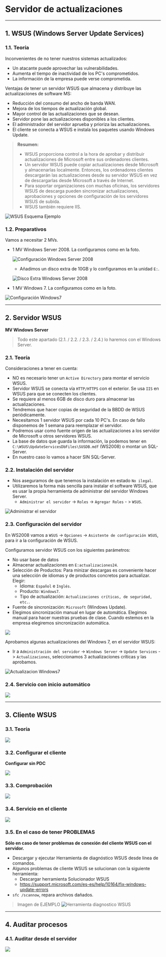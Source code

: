 
# Servidor de actualizaciones

---

## 1. WSUS (Windows Server Update Services)

### 1.1. Teoría

Inconvenientes de no tener nuestros sistemas actualizados:
* Un atacante puede aprovechar las vulnerabilidades.
* Aumenta el tiempo de inactividad de los PC's comprometidos.
* La información de la empresa puede verse comprometida.

Ventajas de tener un servidor WSUS que almacena y distribuye las actualizaciones de software MS:
* Reducción del consumo del ancho de banda WAN.
* Mejora de los tiempos de actualización global.
* Mayor control de las actualizaciones que se desean.
* Servidor pone las actualizaciones disponibles a los clientes.
* El administrador del servidor aprueba y prioriza las actualizaciones.
* El cliente se conecta a WSUS e instala los paquetes usando Windows Update.

> **Resumen:**
>
> * WSUS proporciona control a la hora de aprobar y distribuir actualizaciones de Microsoft entre sus ordenadores clientes.
> * Un servidor WSUS puede copiar actualizaciones desde Microsoft y almacenarlas localmente. Entonces, los ordenadores clientes descargarán las actualizaciones desde su servidor WSUS en vez de descargarlas desde Microsoft a través de Internet.
> * Para soportar organizaciones con muchas oficinas, los servidores WSUS de descarga pueden sincronizar actualizaciones, aprobaciones y opciones de configuración de los servidores WSUS de subida.
> * WSUS también requiere IIS.

![WSUS Esquema Ejemplo](./images/wsus-croquis.png)

### 1.2. Preparativos

Vamos a necesitar 2 MVs.
* 1 MV Windows Server 2008. La configuramos como en la foto.

  ![Configuración Windows Server 2008](./images/conf-server.png)

  * Añadimos un disco extra de 10GB y lo configuramos en la unidad `E:`.

  ![Disco Extra Windows Server 2008](./images/disco-server.png)

* 1 MV Windows 7. La configuramos como en la foto.

![Configuración Windows7](./images/windows.png)

---

## 2. Servidor WSUS

**MV Windows Server**
> Todo este apartado (2.1. / 2.2. / 2.3. / 2.4.) lo haremos con el Windows Server.

### 2.1. Teoría

Consideraciones a tener en cuenta:
* NO es necesario tener un `Active Directory` para montar el servicio WSUS.
* Servidor WSUS se conecta vía `HTTP/HTTPS` con el exterior. Se usa `IIS` en WSUS para que se conecten los clientes.
* Se requiere al menos 6GB de disco duro para almacenar las actualizaciones.
* Tendremos que hacer copias de seguridad de la BBDD de WSUS periódicamente.
* Necesitamos 1 servidor WSUS por cada 10 PC's. En caso de fallo disponemos de 1 semana para reemplazar el servidor.
* Podremos usar como fuente origen de las actualizaciones a los servidor de Microsoft u otros servidores WSUS.
* La base de datos que guarda la información, la podemos tener en `C:\WSUS\UpdateServicesDbFiles\SUSDB.mdf` (WS2008) o montar un SQL-Server.
* En nuestro caso lo vamos a hacer SIN SQL-Server.

### 2.2. Instalación del servidor

* Nos aseguramos de que tenemos la instalación en estado `No ilegal`.
* Utilizaremos la forma más sencilla para instalar el software WSUS, que es usar la propia herramienta de administrar del servidor Windows Server.
  * `Administrar el servidor` -> `Roles` -> `Agregar Roles` - > `WSUS`.

![Administrar el servidor](./images/server-wsus.png)

### 2.3. Configuración del servidor

En WS2008 vamos a `WSUS` -> `Opciones` -> `Asistente de configuración WSUS`, para ir a la configuración de WSUS.

Configuramos servidor WSUS con los siguientes parámetros:
* No usar base de datos
* Almacenar actualizaciones en `E:actualizaciones24`.
* Selección de Productos: Para minizar descargas es conveniente hacer una selección de idiomas y de productos concretos para actualizar. Elegir:
  * Idioma: `Español` e `Inglés`.
  * Producto: `Windows7`.
  * Tipo de actualización: `Actualizaciones críticas, de seguridad, etc.`.
* Fuente de sincronización: `Microsoft` (Windows Update).
* Elegimos sincronización manual en lugar de automática. Elegimos manual para hacer nuestras pruebas de clase. Cuando estemos en la empresa elegiremos sincronización automática.

![](./images/.png)

Aprobamos algunas actualizaciones del Windows 7, en el servidor WSUS:
  * Ir a `Administración del servidor` -> `Windows Server` -> `Update Services` -> `Actualizaciones`, seleccionamos 3 actualizaciones críticas y las aprobamos.

![Actualizacion Windows7](./images/act-windows.png)

### 2.4. Servicio con inicio automático



![](./images/.png)

---

## 3. Cliente WSUS

### 3.1. Teoría



![](./images/.png)

### 3.2. Configurar el cliente

**Configurar sin PDC**

![](./images/.png)

### 3.3. Comprobación



![](./images/.png)

### 3.4. Servicio en el cliente



![](./images/.png)

### 3.5. En el caso de tener PROBLEMAS

**Sólo en caso de tener problemas de conexión del cliente WSUS con el servidor.**

* Descargar y ejecutar Herramienta de diagnóstico WSUS desde línea de comandos.
* Algunos problemas de cliente WSUS se solucionan con la siguiente herramienta:
  * Descargar herramienta Solucionador WSUS
  * https://support.microsoft.com/es-es/help/10164/fix-windows-update-errors
* `sfc /scannow`, repara archivos dañados.

> Imagen de EJEMPLO
![Herramienta diagnostico WSUS](./images/herram-wsus.png)

---

## 4. Auditar procesos

### 4.1. Auditar desde el servidor



![](./images/.png)
